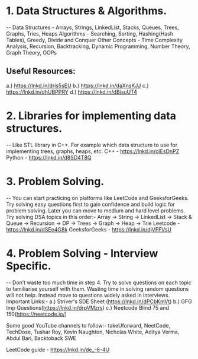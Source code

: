 # 1. Data Structures & Algorithms.
-- Data Structures - Arrays, Strings, LinkedList, Stacks, Queues, Trees, Graphs, Tries, Heaps
 Algorithms - Searching, Sorting, Hashing(Hash Tables), Greedy, Divide and Conquer
 Other Concepts - Time Complexity Analysis, Recursion, Backtracking, Dynamic Programming, Number Theory, Graph Theory, OOPs
## Useful Resources:
a.)    https://lnkd.in/dris5sEU
b.)   https://lnkd.in/daXnsKJJ
c.)    https://lnkd.in/dhUBPPRY
d.)   https://lnkd.in/dBjsuUT4

# 2. Libraries for implementing data structures.
-- Like STL library in C++. For example which data structure to use for implementing trees, graphs, heaps, etc.
C++ - https://lnkd.in/diEsDnPZ
Python - https://lnkd.in/d8SD4T8Q

# 3. Problem Solving.
-- You can start practicing on platforms like LeetCode and GeeksforGeeks. Try solving easy questions first to gain confidence and build logic for problem solving. Later you can move to medium and hard level problems. Try solving DSA topics in this order:-
Array -> String -> LinkedList -> Stack & Queue -> Recursion -> DP -> Trees -> Graph -> Heap -> Trie
Leetcode - https://lnkd.in/dSEe4G8k
GeeksforGeeks - https://lnkd.in/djVFFVsU

# 4. Problem Solving - Interview Specific.
-- Don’t waste too much time in step 4. Try to solve questions on each topic to familiarise yourself with them. Wasting time in solving random questions will not help. Instead move to questions widely asked in interviews.
Important Links:-
a.) Striver's SDE Sheet (https://lnkd.in/dPCbKmVt)
b.) GFG Imp Questions(https://lnkd.in/drpVMzrs)
c.) Neetcode Blind 75 and 150(https://neetcode.io/)

Some good YouTube channels to follow:-
takeUforward, NeetCode, TechDose, Tushar Roy, Kevin Naughton, Nicholas White, Aditya Verma, Abdul Bari, Backtoback SWE

LeetCode guide - https://lnkd.in/de_-6-4U
